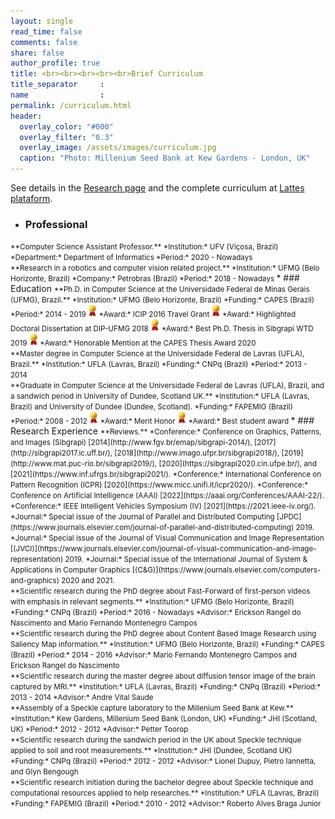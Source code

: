 ```yaml
---
layout: single
read_time: false
comments: false
share: false
author_profile: true
title: <br><br><br><br><br>Brief Curriculum
title_separator     : 
name                : 
permalink: /curriculum.html
header:
  overlay_color: "#000"
  overlay_filter: "0.3"
  overlay_image: /assets/images/curriculum.jpg
  caption: "Photo: Millenium Seed Bank at Kew Gardens - London, UK"
---
```


See details in the <a href="./research.html">Research page</a> and the complete curriculum at <a href="http://lattes.cnpq.br/2312146508617497">Lattes plataform</a>.

* ### Professional
<small>
    **Computer Science Assistant Professor.** <a href="http://www.dpi.ufv.br"><i class="fa fa-link fa-1x" aria-hidden="true"></i></a>  
        *Institution:* UFV (Viçosa, Brazil)  
        *Department:* Department of Informatics  
        *Period:* 2020 - Nowadays  
    <br>
    **Research in a robotics and computer vision related project.** <a href="https://www.verlab.dcc.ufmg.br/multiview-identification-and-tracking/"><i class="fa fa-link fa-1x" aria-hidden="true"></i></a>  
        *Institution:* UFMG (Belo Horizonte, Brazil)  
        *Company:* Petrobras (Brazil)  
        *Period:* 2018 - Nowadays
</small>
* ### Education
<small>
    **Ph.D. in Computer Science at the Universidade Federal de Minas Gerais (UFMG), Brazil.**  
        *Institution:* UFMG (Belo Horizonte, Brazil)  
        *Funding:* CAPES (Brazil)  
        *Period:* 2014 - 2019  
        <img src="../assets/icons/medal.png" style="height:20px">  *Award:* ICIP 2016 Travel Grant  
        <img src="../assets/icons/medal.png" style="height:20px">  *Award:* Highlighted Doctoral Dissertation at DIP-UFMG 2018  
        <img src="../assets/icons/medal.png" style="height:20px">  *Award:* Best Ph.D. Thesis in Sibgrapi WTD 2019  
        <img src="../assets/icons/medal.png" style="height:20px">  *Award:* Honorable Mention at the CAPES Thesis Award 2020  
    <br>
    **Master degree in Computer Science at the Universidade Federal de Lavras (UFLA), Brazil.**  
        *Institution:* UFLA (Lavras, Brazil)  
        *Funding:* CNPq (Brazil)  
        *Period:* 2013 - 2014  
    <br>
    **Graduate in Computer Science at the Universidade Federal de Lavras (UFLA), Brazil, and a sandwich period in University of Dundee, Scotland UK.**  
        *Institution:* UFLA (Lavras, Brazil) and University of Dundee (Dundee, Scotland).  
        *Funding:* FAPEMIG (Brazil)  
        *Period:* 2008 - 2012  
        <img src="../assets/icons/medal.png" style="height:20px">  *Award:* Merit Honor  
        <img src="../assets/icons/medal.png" style="height:20px">  *Award:* Best student award  
</small>
* ### Research Experience  
<small>
    **Reviews.**  
        *Conference:* Conference on Graphics, Patterns, and Images (Sibgrapi) [2014](http://www.fgv.br/emap/sibgrapi-2014/), [2017](http://sibgrapi2017.ic.uff.br/), [2018](http://www.imago.ufpr.br/sibgrapi2018/), [2019](http://www.mat.puc-rio.br/sibgrapi2019/), [2020](https://sibgrapi2020.cin.ufpe.br/), and [2021](https://www.inf.ufrgs.br/sibgrapi2021/).  
        *Conference:* International Conference on Pattern Recognition (ICPR) [2020](https://www.micc.unifi.it/icpr2020/).   
        *Conference:* Conference on Artificial Intelligence (AAAI) [2022](https://aaai.org/Conferences/AAAI-22/).  
        *Conference:*  IEEE Intelligent Vehicles Symposium (IV) [2021](https://2021.ieee-iv.org/).  
        *Journal:* Special issue of the Journal of Parallel and Distributed Computing [JPDC](https://www.journals.elsevier.com/journal-of-parallel-and-distributed-computing) 2019.  
        *Journal:* Special issue of the Journal of Visual Communication and Image Representation [(JVCI)](https://www.journals.elsevier.com/journal-of-visual-communication-and-image-representation) 2019.  
        *Journal:* Special issue of the International Journal of System & Applications in Computer Graphics [(C&G)](https://www.journals.elsevier.com/computers-and-graphics) 2020 and 2021.  
        <br>
    **Scientific research during the PhD degree about Fast-Forward of first-person videos with emphasis in relevant segments.**  
        *Institution:* UFMG (Belo Horizonte, Brazil)  
        *Funding:* CNPq (Brazil)  
        *Period:* 2016 - Nowadays  
        *Advisor:* Erickson Rangel do Nascimento and Mario Fernando Montenegro Campos  
    <br>
    **Scientific research during the PhD degree about Content Based Image Research using Saliency Map information.**  
        *Institution:* UFMG (Belo Horizonte, Brazil)  
        *Funding:* CAPES (Brazil)  
        *Period:* 2014 - 2016  
        *Advisor:* Mario Fernando Montenegro Campos and Erickson Rangel do Nascimento  
    <br>
    **Scientific research during the master degree about diffusion tensor image of the brain captured by MRI.**  
        *Institution:* UFLA (Lavras, Brazil)  
        *Funding:* CNPq (Brazil)  
        *Period:* 2013 - 2014  
        *Advisor:* Andre Vital Saude  
    <br>
    **Assembly of a Speckle capture laboratory to the Millenium Seed Bank at Kew.**  
        *Institution:* Kew Gardens, Millenium Seed Bank (London, UK)  
        *Funding:* JHI (Scotland, UK)  
        *Period:* 2012 - 2012  
        *Advisor:* Petter Toorop  
    <br>
    **Scientific research during the sandwich period in the UK about Speckle technique applied to soil and root measurements.** 
        *Institution:* JHI (Dundee, Scotland UK)  
        *Funding:* CNPq (Brazil)  
        *Period:* 2012 - 2012  
        *Advisor:* Lionel Dupuy, Pietro Iannetta, and Glyn Bengough  
    <br>
    **Scientific research initiation during the bachelor degree about Speckle technique and computational resources applied to help researches.**  
        *Institution:* UFLA (Lavras, Brazil)  
        *Funding:* FAPEMIG (Brazil)  
        *Period:* 2010 - 2012  
        *Advisor:* Roberto Alves Braga Junior  
</small>